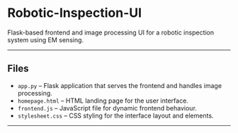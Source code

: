 # Robotic-Inspection-UI
Flask-based frontend and image processing UI for a robotic inspection system using EM sensing.

---

## Files

- `app.py` – Flask application that serves the frontend and handles image processing.
- `homepage.html` – HTML landing page for the user interface.
- `frontend.js` – JavaScript file for dynamic frontend behaviour.
- `stylesheet.css` – CSS styling for the interface layout and elements.

---
